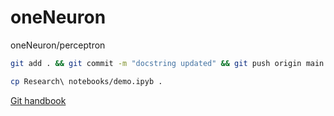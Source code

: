 # oneNeuron
oneNeuron/perceptron

```bash
git add . && git commit -m "docstring updated" && git push origin main
```

```bash
cp Research\ notebooks/demo.ipyb .
```

[Git handbook](https://guides.github.com/introduction/git-handbook/)

